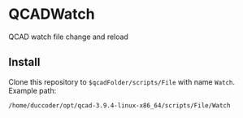 # QCADWatch
QCAD watch file change and reload

## Install
Clone this repository to `$qcadFolder/scripts/File` with name `Watch`. Example path:

```
/home/duccoder/opt/qcad-3.9.4-linux-x86_64/scripts/File/Watch
```
